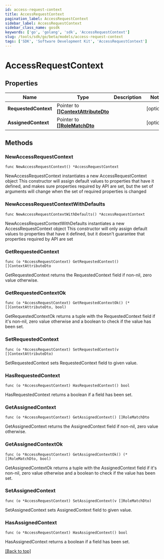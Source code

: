 ```yaml
---
id: access-request-context
title: AccessRequestContext
pagination_label: AccessRequestContext
sidebar_label: AccessRequestContext
sidebar_class_name: gosdk
keywords: ['go', 'golang', 'sdk', 'AccessRequestContext'] 
slug: /tools/sdk/go/beta/models/access-request-context
tags: ['SDK', 'Software Development Kit', 'AccessRequestContext']
---
```


# AccessRequestContext

## Properties

Name | Type | Description | Notes
------------ | ------------- | ------------- | -------------
**RequestedContext** |  Pointer to [**[]ContextAttributeDto**](context-attribute-dto) |  | [optional] 
**AssignedContext** |  Pointer to [**[]RoleMatchDto**](role-match-dto) |  | [optional] 

## Methods

### NewAccessRequestContext

`func NewAccessRequestContext() *AccessRequestContext`

NewAccessRequestContext instantiates a new AccessRequestContext object
This constructor will assign default values to properties that have it defined,
and makes sure properties required by API are set, but the set of arguments
will change when the set of required properties is changed

### NewAccessRequestContextWithDefaults

`func NewAccessRequestContextWithDefaults() *AccessRequestContext`

NewAccessRequestContextWithDefaults instantiates a new AccessRequestContext object
This constructor will only assign default values to properties that have it defined,
but it doesn't guarantee that properties required by API are set

### GetRequestedContext

`func (o *AccessRequestContext) GetRequestedContext() []ContextAttributeDto`

GetRequestedContext returns the RequestedContext field if non-nil, zero value otherwise.

### GetRequestedContextOk

`func (o *AccessRequestContext) GetRequestedContextOk() (*[]ContextAttributeDto, bool)`

GetRequestedContextOk returns a tuple with the RequestedContext field if it's non-nil, zero value otherwise
and a boolean to check if the value has been set.

### SetRequestedContext

`func (o *AccessRequestContext) SetRequestedContext(v []ContextAttributeDto)`

SetRequestedContext sets RequestedContext field to given value.

### HasRequestedContext

`func (o *AccessRequestContext) HasRequestedContext() bool`

HasRequestedContext returns a boolean if a field has been set.

### GetAssignedContext

`func (o *AccessRequestContext) GetAssignedContext() []RoleMatchDto`

GetAssignedContext returns the AssignedContext field if non-nil, zero value otherwise.

### GetAssignedContextOk

`func (o *AccessRequestContext) GetAssignedContextOk() (*[]RoleMatchDto, bool)`

GetAssignedContextOk returns a tuple with the AssignedContext field if it's non-nil, zero value otherwise
and a boolean to check if the value has been set.

### SetAssignedContext

`func (o *AccessRequestContext) SetAssignedContext(v []RoleMatchDto)`

SetAssignedContext sets AssignedContext field to given value.

### HasAssignedContext

`func (o *AccessRequestContext) HasAssignedContext() bool`

HasAssignedContext returns a boolean if a field has been set.


[[Back to top]](#) 


